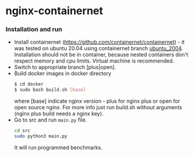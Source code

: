 # nginx-containernet

### Installation and run

* Install containernet (https://github.com/containernet/containernet) - it was tested on ubuntu 20.04 using containernet branch [ubuntu\_2004](https://github.com/containernet/containernet/tree/ubuntu_2004). Installation should not be in container, because nested containers don't respect memory and cpu limits. Virtual machine is recommended.
* Switch to appropriate branch [plus|open].
* Build docker images in docker directory
  ```bash
  $ cd docker
  $ sudo bash build.sh [base]
  ```
  where [base] indicate nginx version - plus for nginx plus or open for open source nginx. For more info just run build.sh without arguments (nginx plus build needs a nginx key).
* Go to src and run `main.py` file.
  ```bash
  cd src
  sudo python3 main.py
  ```
  It will run programmed benchmarks.
